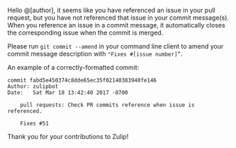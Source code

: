 Hello @[author], it seems like you have referenced an issue in your pull request, but you have not referenced that issue in your commit message(s). When you reference an issue in a commit message, it automatically closes the corresponding issue when the commit is merged.

Please run `git commit --amend` in your command line client to amend your commit message description with `"Fixes #[issue number]”`.

An example of a correctly-formatted commit:
```
commit fabd5e450374c8dde65ec35f02140383940fe146
Author: zulipbot
Date:   Sat Mar 18 13:42:40 2017 -0700

    pull requests: Check PR commits reference when issue is referenced.

    Fixes #51
```

Thank you for your contributions to Zulip!